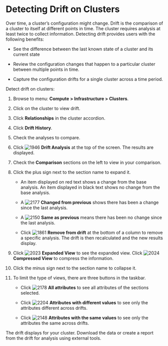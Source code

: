 # Detecting Drift on Clusters

Over time, a cluster’s configuration might change. Drift is the
comparison of a cluster to itself at different points in time. The
cluster requires analysis at least twice to collect information.
Detecting drift provides users with the following benefits:

- See the difference between the last known state of a cluster and its
    current state

- Review the configuration changes that happen to a particular cluster
    between multiple points in time.

- Capture the configuration drifts for a single cluster across a time
    period.

Detect drift on clusters:

1. Browse to menu: **Compute > Infrastructure > Clusters**.

2. Click on the cluster to view drift.

3. Click **Relationships** in the cluster accordion.

4. Click **Drift History**.

5. Check the analyses to compare.

6. Click ![1946](../images/1946.png) **Drift Analysis** at the top of
    the screen. The results are displayed.

7. Check the **Comparison** sections on the left to view in your
    comparison.

8. Click the plus sign next to the section name to expand it.

      - An item displayed on red text shows a change from the base
        analysis. An item displayed in black text shows no change from
        the base analysis.

      - A ![2177](../images/2177.png) **Changed from previous** shows
        there has been a change since the last analysis.

      - A ![2150](../images/2150.png) **Same as previous** means there
        has been no change since the last analysis.

      - Click ![1861](../images/1861.png) **Remove from drift** at the
        bottom of a column to remove a specific analysis. The drift is
        then recalculated and the new results display.

9. Click ![2023](../images/2023.png) **Expanded View** to see the
    expanded view. Click ![2024](../images/2024.png) **Compressed View** to compress the information.

10. Click the minus sign next to the section name to collapse it.

11. To limit the type of views, there are three buttons in the taskbar.

      - Click ![2178](../images/2178.png) **All attributes** to see all
        attributes of the sections selected.

      - Click ![2204](../images/2204.png) **Attributes with different values** to see only the attributes different across drifts.

      - Click ![2148](../images/2148.png) **Attributes with the same values** to see only the attributes the same across drifts.

The drift displays for your cluster. Download the data or create a
report from the drift for analysis using external tools.
